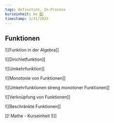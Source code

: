 ```yaml
---
tags: definition, In-Process
kurseinheit: ke_5️⃣
timestamp: 3/31/2023
---
```

## Funktionen 

![[Funktion in der Algebra]]

![[Dirichletfunktion]]

![[Umkehrfunktion]]

![[Monotonie von Funktionen]]

![[Umkehrfunktionen streng monotoner Funktionen]]

![[Verknüpfung von Funktionen]]

![[Beschränkte Funktionen]]







[[! Mathe - Kurseinheit 5]]